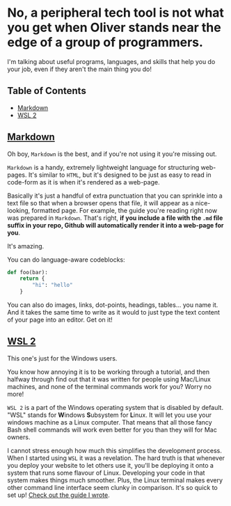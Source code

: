# No, a peripheral tech tool is not what you get when Oliver stands near the edge of a group of programmers.

I'm talking about useful programs, languages, and skills that help you do your job, even if they aren't the main thing you do!

## Table of Contents
- [Markdown](#markdown)
- [WSL 2](#wsl-2)


## [Markdown](https://docs.github.com/en/get-started/writing-on-github/getting-started-with-writing-and-formatting-on-github/basic-writing-and-formatting-syntax)
Oh boy, `Markdown` is the best, and if you're not using it you're missing out. 

`Markdown` is a handy, extremely lightweight language for structuring web-pages. It's similar to `HTML`, but it's designed to be just as easy to read in code-form as it is when it's rendered as a web-page. 

Basically it's just a handful of extra punctuation that you can sprinkle into a text file so that when a browser opens that file, it will appear as a nice-looking, formatted page. For example, the guide you're reading right now was prepared in `Markdown`. That's right, **if you include a file with the `.md` file suffix in your repo, Github will automatically render it into a web-page for you**. 

It's amazing.

You can do language-aware codeblocks:

```Python
def foo(bar):
    return {
        "hi": "hello"
    }
```
You can also do images, links, dot-points, headings, tables... you name it. And it takes the same time to write as it would to just type the text content of your page into an editor. Get on it!

## [WSL 2](https://en.wikipedia.org/wiki/Windows_Subsystem_for_Linux)

This one's just for the Windows users. 

You know how annoying it is to be working through a tutorial, and then halfway through find out that it was written for people using Mac/Linux machines, and none of the terminal commands work for you? Worry no more!

`WSL 2` is a part of the Windows operating system that is disabled by default. "WSL" stands for **W**indows **S**ubsystem for **L**inux. It will let you use your windows machine as a Linux computer. That means that all those fancy Bash shell commands will work even better for you than they will for Mac owners.

I cannot stress enough how much this simplifies the development process. When I started using `WSL` it was a revelation. The hard truth is that whenever you deploy your website to let others use it, you'll be deploying it onto a system that runs some flavour of Linux. Developing your code in that system makes things much smoother. Plus, the Linux terminal makes every other command line interface seem clunky in comparison. It's so quick to set up! [Check out the guide I wrote](https://github.com/Hauteclere/wsl2_walkthrough).